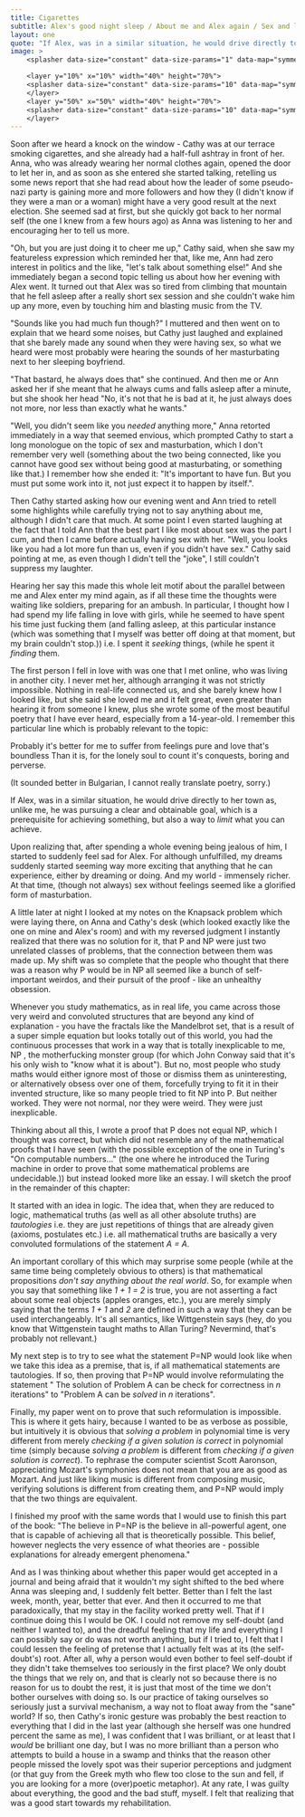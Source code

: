 ```yaml
---
title: Cigarettes
subtitle: Alex's good night sleep / About me and Alex again / Sex and love / The proof that P does not equal NP
layout: one
quote: "If Alex, was in a similar situation, he would drive directly to her town as, unlike me, he was pursuing a clear and obtainable goal, which is a prerequisite for achieving something, but also a way to *limit* what you can achieve."
image: >
    <splasher data-size="constant" data-size-params="1" data-map="symmetry" data-params="5000"></splasher>

    <layer y="10%" x="10%" width="40%" height="70%">
    <splasher data-size="constant" data-size-params="10" data-map="symmetry" data-params="700"></splasher>
    </layer>
    <layer y="50%" x="50%" width="40%" height="70%">
    <splasher data-size="constant" data-size-params="10" data-map="symmetry" data-params="700"></splasher>
    </layer>
---
```


Soon after we heard a knock on the window - Cathy was at our terrace smoking cigarettes, and she already had a half-full ashtray in front of her. Anna, who was already wearing her normal clothes again, opened the door to let her in, and as soon as she entered she started talking, retelling us some news report that she had read about how the leader of some pseudo-nazi party is gaining more and more followers and how they (I didn't know if they were a man or a woman) might have a very good result at the next election. She seemed sad at first, but she quickly got back to her normal self (the one I knew from a few hours ago) as Anna was listening to her and encouraging her to tell us more.

 <span class="voice-cathy">"Oh, but you are just doing it to cheer me up,"</span> Cathy said, when she saw my featureless expression which reminded her that, like me, Ann had zero interest in politics and the like,  <span class="voice-cathy">"let's talk about something else!"</span> And she immediately began a second topic telling us about how her evening with Alex went. It turned out that Alex was so tired from climbing that mountain that he fell asleep after a really short sex session and she couldn't wake him up any more, even by touching him and blasting music from the TV. 

 <span class="voice-maxim">"Sounds like you had much fun though?"</span> I muttered and then went on to explain that we heard some noises, but Cathy just laughed and explained that she barely made any sound when they were having sex, so what we heard were most probably were hearing the sounds of her masturbating next to her sleeping boyfriend.

 <span class="voice-cathy">"That bastard, he always does that"</span> she continued. And then me or Ann asked her if she meant that he always cums and falls asleep after a minute, but she shook her head <span class="voice-cathy"> "No, it's not that he is bad at it, he just always does not more, nor less than exactly what he wants."</span>

 <span class="voice-anna"> "Well, you didn't seem like you *needed* anything more,"</span> Anna retorted immediately in a way that seemed envious, which prompted Cathy to start a long monologue on the topic of sex and masturbation, which I don't remember very well (something about the two being connected, like you cannot have good sex without being good at masturbating, or something like that.) I remember how she ended it: <span class="voice-cathy">"It's important to have fun. But you must put some work into it, not just expect it to happen by itself."</span>.

Then Cathy started asking how our evening went and Ann tried to retell some highlights while carefully trying not to say anything about me, although I didn't care that much. At some point I even started laughing at the fact that I told Ann that the best part I like most about sex was the part I cum, and then I came before actually having sex with her. <span class="voice-cathy">"Well, you looks like you had a lot more fun than us, even if you didn't have sex." </span> Cathy said pointing at me, as even though I didn't tell the "joke", I still couldn't suppress my laughter. 

Hearing her say this made this whole leit motif about the parallel between me and Alex enter my mind again, as if all these time the thoughts were waiting like soldiers, preparing for an ambush. In particular, I thought how I had spend my life falling in love with girls, while he seemed to have spent his time just fucking them (and falling asleep, at this particular instance (which was something that I myself was better off doing at that moment, but my brain couldn't stop.)) i.e. I spent it *seeking* things, (while he spent it *finding* them. 

The first person I fell in love with was one that I met online, who was living in another city. I never met her, although arranging it was not strictly impossible. Nothing in real-life connected us, and she barely knew how I looked like, but she said she loved me and it felt great, even greater than hearing it from someone I knew, plus she wrote some of the most beautiful poetry that I have ever heard, especially from a 14-year-old. I remember this particular line which is probably relevant to the topic:

Probably it's better for me to suffer
from feelings pure and love that's boundless
Than it is, for the lonely soul to count
it's conquests, boring and perverse.

(It sounded better in Bulgarian, I cannot really translate poetry, sorry.)

If Alex, was in a similar situation, he would drive directly to her town as, unlike me, he was pursuing a clear and obtainable goal, which is a prerequisite for achieving something, but also a way to *limit* what you can achieve.

Upon realizing that, after spending a whole evening being jealous of him, I started to suddenly feel sad for Alex. For although unfulfilled, my dreams suddenly started seeming way more exciting that anything that he can experience, either by dreaming or doing. And my world - immensely richer. At that time, (though not always) sex without feelings seemed like a glorified form of masturbation.

A little later at night I looked at my notes on the Knapsack problem which were laying there, on Anna and Cathy's desk (which looked exactly like the one on mine and Alex's room) and with my reversed judgment I instantly realized that there was no solution for it, that P and NP were just two unrelated classes of problems, that the connection between them was made up. My shift was so complete that the people who thought that there was a reason why P would be in NP all seemed like a bunch of self-important weirdos, and their pursuit of the proof - like an unhealthy obsession.

Whenever you study mathematics, as in real life, you came across those very weird and convoluted structures that are beyond any kind of explanation - you have the fractals like the Mandelbrot set, that is a result of a super simple equation but looks totally out of this world, you had the continuous processes that work in a way that is totally inexplicable to me, NP , the motherfucking monster group (for which John Conway said that it's his only wish to "know what it is about"). But no, most people who study maths would either ignore most of those or dismiss them as uninteresting, or alternatively obsess over one of them, forcefully trying to fit it in their invented structure, like so many people tried to fit NP into P. But neither worked. They were not normal, nor they were weird. They were just inexplicable.

Thinking about all this, I wrote a proof that P does not equal NP, which I thought was correct, but which did not resemble any of the mathematical proofs that I have seen (with the possible exception of the one in Turing's "On computable numbers..." (the one where he introduced the Turing machine in order to prove that some mathematical problems are undecidable.)) but instead looked more like an essay. I will sketch the proof in the remainder of this chapter:

It started with an idea in logic. The idea that, when they are reduced to logic, mathematical truths (as well as all other absolute truths) are *tautologies* i.e. they are just repetitions of things that are already given (axioms, postulates etc.) i.e. all mathematical truths are basically a very convoluted formulations of the statement *A = A*. 

An important corollary of this which may surprise some people (while at the same time being completely obvious to others) is that mathematical propositions *don't say anything about the real world*. So, for example when you say that something like *1 + 1 = 2* is true, you are not asserting a fact about some real objects (apples oranges, etc.), you are merely simply saying that the terms *1 + 1* and *2* are defined in such a way that they can be used interchangeably. It's all semantics, like Wittgenstein says (hey, do you know that Wittgenstein taught maths to Allan Turing? Nevermind, that's probably not rellevant.)

My next step is to try to see what the statement P=NP would look like when we take this idea as a premise, that is, if all mathematical statements are tautologies. If so, then proving that P=NP would involve reformulating the statement " The solution of Problem A can be check for correctness in *n* iterations" to "Problem A can be *solved* in *n* iterations". 

Finally, my paper went on to prove that such reformulation is impossible. This is where it gets hairy, because I wanted to be as verbose as possible, but intuitively it is obvious that *solving a problem* in polynomial time is very different from merely *checking if a given solution is correct* in polynomial time (simply because *solving a problem* is different from *checking if a given solution is correct*). To rephrase the computer scientist Scott Aaronson, appreciating Mozart's symphonies does not mean that you are as good as Mozart. And just like liking music is different from composing music, verifying solutions is different from creating them, and P=NP would imply that the two things are equivalent.

I finished my proof with the same words that I would use to finish this part of the book: "The believe in P=NP is the believe in all-powerful agent, one that is capable of achieving all that is theoretically possible. This belief, however neglects the very essence of what theories are - possible explanations for already emergent phenomena."

And as I was thinking about whether this paper would get accepted in a journal and being afraid that it wouldn't my sight shifted to the bed where Anna was sleeping and, I suddenly felt better. Better than I felt the last week, month, year, better that ever. And then it occurred to me that paradoxically, that my stay in the facility worked pretty well. That if I continue doing this I would be OK. I could not remove my self-doubt (and neither I wanted to), and the dreadful feeling that my life and everything I can possibly say or do was not worth anything, but if I tried to, I felt that I could lessen the feeling of pretense that I actually felt was at its (the self-doubt's) root. After all, why a person would even bother to feel self-doubt if they didn't take themselves too seriously in the first place? We only doubt the things that we rely on, and that is clearly not so because there is no reason for us to doubt the rest, it is just that most of the time we don't bother ourselves with doing so. Is our practice of taking ourselves so seriously just a survival mechanism, a way not to float away from the "sane" world? If so, then Cathy's ironic gesture was probably the best reaction to everything that I did in the last year (although she herself was one hundred percent the same as me), I was confident that I was brilliant, or at least that I *would* be brilliant one day, but I was no more brilliant than a person who attempts to build a house in a swamp and thinks that the reason other people missed the lovely spot was their superior perceptions and judgment (or that guy from the Greek myth who flew too close to the sun and fell, if you are looking for a more (over)poetic metaphor). At any rate, I was guilty about everything, the good and the bad stuff, myself. I felt that realizing that was a good start towards my rehabilitation.
